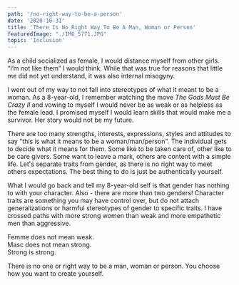```yaml
---
path: '/no-right-way-to-be-a-person'
date: '2020-10-31'
title: 'There Is No Right Way To Be A Man, Woman or Person'
featuredImage: "./IMG_5771.JPG"
topic: 'Inclusion'
---
```


As a child socialized as female, I would distance myself from other girls.  “I’m not like them” I would think.  While that was true for reasons that little me did not yet understand, it was also internal misogyny.

I went out of my way to not fall into stereotypes of what it meant to be a woman.  As a 8-year-old, I remember watching the move *The Gods Must Be Crazy II* and vowing to myself I would never be as weak or as helpless as the female lead.  I promised myself I would learn skills that would make me a survivor.  Her story would not be my future.

There are too many strengths, interests, expressions, styles and attitudes to say "this is what it means to be a woman/man/person".  The individual gets to decide what it means for them.  Some like to be taken care of, other like to be care givers.  Some want to leave a mark, others are content with a simple life.  Let's separate traits from gender, as there is no right way to meet others expectations.  The best thing to do is just be authentically yourself.

What I would go back and tell my 8-year-old self is that gender has nothing to with your character.  Also - there are more than two genders!  Character traits are something you may have control over, but do not attach generalizations or harmful stereotypes of gender to specific traits.  I have crossed paths with more strong women than weak and more empathetic men than aggressive.


Femme does not mean weak. <br/>
Masc does not mean strong. <br/>
Strong is strong.


There is no one or right way to be a man, woman or person.  You choose how you want to create yourself.